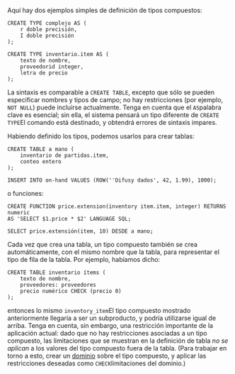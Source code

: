 Aquí hay dos ejemplos simples de definición de tipos compuestos:

```
CREATE TYPE complejo AS (
    r doble precisión,
    I doble precisión
);

CREATE TYPE inventario.item AS (
    texto de nombre,
    proveedorid integer,
    letra de precio
);
```

La sintaxis es comparable a `CREATE TABLE`, excepto que sólo se pueden especificar nombres y tipos de campo; no hay restricciones (por ejemplo, `NOT NULL`) puede incluirse actualmente. Tenga en cuenta que el  `AS`palabra clave es esencial; sin ella, el sistema pensará un tipo diferente de  `CREATE TYPE`El comando está destinado, y obtendrá errores de sintaxis impares.

Habiendo definido los tipos, podemos usarlos para crear tablas:

```
CREATE TABLE a mano (
    inventario de partidas.item,
    conteo entero
);

INSERT INTO on-hand VALUES (ROW(''Difusy dados', 42, 1.99), 1000);
```

o funciones:

```
CREATE FUNCTION price.extension(inventory item.item, integer) RETURNS numeric
AS 'SELECT $1.price * $2' LANGUAGE SQL;

SELECT price.extensión(item, 10) DESDE a mano;
```

Cada vez que crea una tabla, un tipo compuesto también se crea  automáticamente, con el mismo nombre que la tabla, para representar el  tipo de fila de la tabla. Por ejemplo, habíamos dicho:

```
CREATE TABLE inventario ítems (
    texto de nombre,
    proveedores: proveedores
    precio numérico CHECK (precio 0)
);
```

entonces lo mismo  `inventory_item`El tipo compuesto mostrado anteriormente llegaría a ser un subproducto, y  podría utilizarse igual de arriba. Tenga en cuenta, sin embargo, una  restricción importante de la aplicación actual: dado que no hay  restricciones asociadas a un tipo compuesto, las limitaciones que se  muestran en la definición de tabla *no se aplican* a los valores del tipo compuesto fuera de la tabla. (Para trabajar en torno a esto, crear un [dominio](https://www.postgresql.org/docs/current/glossary.html#GLOSSARY-DOMAIN) sobre el tipo compuesto, y aplicar las restricciones deseadas como  `CHECK`limitaciones del dominio.)